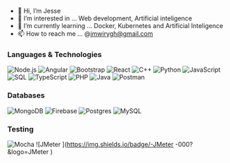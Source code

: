 - 👋 Hi, I’m Jesse
- 👀 I’m interested in ...
Web development, Artificial inteligence
- 🌱 I’m currently learning ...
Docker, Kubernetes and Artificial Inteligence
- 📫 How to reach me ...
@jmwirygh@gmail.com

### Languages & Technologies

![Node.js](https://img.shields.io/badge/-Node.js-000?&logo=node.js)
![Angular](https://img.shields.io/badge/-Angular-000?&logo=Angular)
![Bootstrap](https://img.shields.io/badge/-Bootstrap-000?&logo=Bootstrap)
![React](https://img.shields.io/badge/-React-000?&logo=React)
![C++](https://img.shields.io/badge/-C++-000?&logo=c%2b%2b&logoColor=00599C)
![Python](https://img.shields.io/badge/-Python-000?&logo=Python)
![JavaScript](https://img.shields.io/badge/-JavaScript-000?&logo=JavaScript)
![SQL](https://img.shields.io/badge/-SQL-000?&logo=MySQL)
![TypeScript](https://img.shields.io/badge/-TypeScript-000?&logo=TypeScript)
![PHP](https://img.shields.io/badge/-PHP-000?&logo=PHP)
![Java](https://img.shields.io/badge/-Java-000?&logo=Java&logoColor=007396)
![Postman](https://img.shields.io/badge/-Postman-000?&logo=Postman)

### Databases

![MongoDB](https://img.shields.io/badge/-MongoDB-000?&logo=MongoDB)
![Firebase](https://img.shields.io/badge/-Firebase-000?&logo=Firebase)
![Postgres](https://img.shields.io/badge/-Postgres-000?&logo=Postgres)
![MySQL](https://img.shields.io/badge/-MySQL-000?&logo=MySQL)


### Testing

![Mocha](https://img.shields.io/badge/-Mocha-000?&logo=Mocha)
![JMeter ](https://img.shields.io/badge/-JMeter -000?&logo=JMeter )



<!---
chirgugh/chirgugh is a ✨ special ✨ repository because its `README.md` (this file) appears on your GitHub profile.
You can click the Preview link to take a look at your changes.
--->
